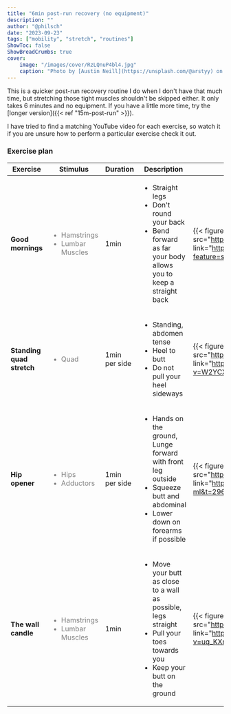 ```yaml
---
title: "6min post-run recovery (no equipment)"
description: ""
author: "@philsch"
date: "2023-09-23"
tags: ["mobility", "stretch", "routines"]
ShowToc: false
ShowBreadCrumbs: true
cover:
    image: "/images/cover/RzLQnuP4bl4.jpg"
    caption: "Photo by [Austin Neill](https://unsplash.com/@arstyy) on [Unsplash](https://unsplash.com/photos/RzLQnuP4bl4)"
---
```


This is a quicker post-run recovery routine I do when I don't have that much time, but stretching those tight muscles
shouldn't be skipped either. It only takes 6 minutes and no equipment. If you have a little more time, try the
[longer version]({{< ref "15m-post-run" >}}).

I have tried to find a matching YouTube video for each exercise, so watch it if you are unsure how to perform a particular
exercise check it out.

### Exercise plan

<div style="margin-left: auto; margin-right: auto;">

| Exercise                  | Stimulus                                                                                            | Duration      | Description                                                                                                                                               | Example                                                                                                                                                 |
|---------------------------|-----------------------------------------------------------------------------------------------------|---------------|-----------------------------------------------------------------------------------------------------------------------------------------------------------|---------------------------------------------------------------------------------------------------------------------------------------------------------|
| **Good mornings**         | <span style="color: gray; font-size: s;"><ul><li>Hamstrings</li><li>Lumbar Muscles</li></ul></span> | 1min          | <ul><li>Straight legs</li><li>Don't round your back</li><li>Bend forward as far your body allows you to keep a straight back</li></ul>                    | {{< figure height="150" src="https://img.youtube.com/vi/RCtMzDjL_Bo/0.jpg" link="https://youtu.be/RCtMzDjL_Bo?feature=shared&t=260" target="_blank" >}} |
| **Standing quad stretch** | <span style="color: gray; font-size: s;"><ul><li>Quad</li></ul></span>                              | 1min per side | <ul><li>Standing, abdomen tense</li><li>Heel to butt</li><li>Do not pull your heel sideways</li></ul>                                                     | {{< figure height="150" src="https://img.youtube.com/vi/W2YCXbcx5Gg/0.jpg" link="https://www.youtube.com/watch?v=W2YCXbcx5Gg" target="_blank" >}}       |
| **Hip opener**            | <span style="color: gray; font-size: s;"><ul><li>Hips</li><li>Adductors</li></ul></span>            | 1min per side | <ul><li>Hands on the ground, Lunge forward with front leg outside</li><li>Squeeze butt and abdominal</li><li>Lower down on forearms if possible</li></ul> | {{< figure height="150" src="https://img.youtube.com/vi/FhcZuQRC-mI/0.jpg" link="https://www.youtube.com/watch?v=FhcZuQRC-mI&t=296" target="_blank" >}} |
| **The wall candle**       | <span style="color: gray; font-size: s;"><ul><li>Hamstrings</li><li>Lumbar Muscles</li></ul></span> | 1min          | <ul><li>Move your butt as close to a wall as possible, legs straight</li><li>Pull your toes towards you</li><li>Keep your butt on the ground</li></ul>    | {{< figure height="150" src="https://img.youtube.com/vi/uq_KXm8a23s/0.jpg" link="https://www.youtube.com/watch?v=uq_KXm8a23s" target="_blank" >}}       |

</div>

